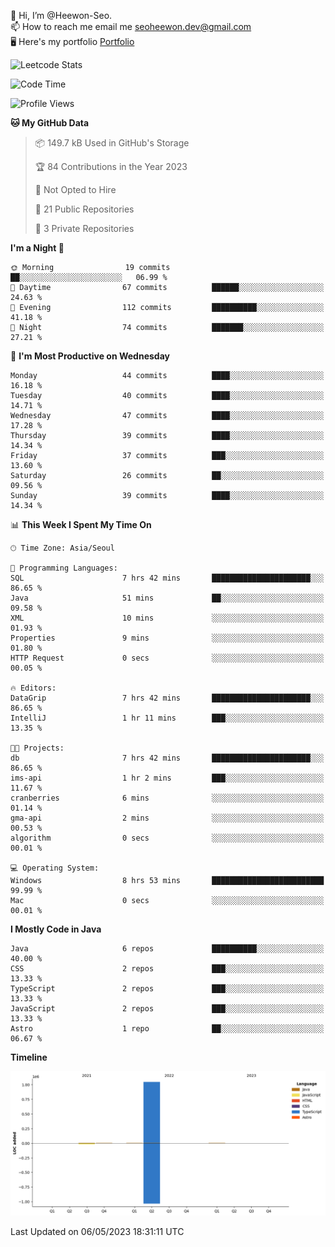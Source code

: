 👋 Hi, I’m @Heewon-Seo.  
📫 How to reach me email me seoheewon.dev@gmail.com   
🖥 Here's my portfolio [Portfolio](https://haileynotes.notion.site/HEEWON-SEO-f98fe97412ee4a6a94fd24fe6832f84c)

![Leetcode Stats](https://leetcode.card.workers.dev/?username=Heewon-Seo)

 <!--START_SECTION:waka-->
![Code Time](http://img.shields.io/badge/Code%20Time-438%20hrs%207%20mins-blue)

![Profile Views](http://img.shields.io/badge/Profile%20Views-1-blue)

**🐱 My GitHub Data** 

> 📦 149.7 kB Used in GitHub's Storage 
 > 
> 🏆 84 Contributions in the Year 2023
 > 
> 🚫 Not Opted to Hire
 > 
> 📜 21 Public Repositories 
 > 
> 🔑 3 Private Repositories 
 > 
**I'm a Night 🦉** 

```text
🌞 Morning                19 commits          ██░░░░░░░░░░░░░░░░░░░░░░░   06.99 % 
🌆 Daytime                67 commits          ██████░░░░░░░░░░░░░░░░░░░   24.63 % 
🌃 Evening                112 commits         ██████████░░░░░░░░░░░░░░░   41.18 % 
🌙 Night                  74 commits          ███████░░░░░░░░░░░░░░░░░░   27.21 % 
```
📅 **I'm Most Productive on Wednesday** 

```text
Monday                   44 commits          ████░░░░░░░░░░░░░░░░░░░░░   16.18 % 
Tuesday                  40 commits          ████░░░░░░░░░░░░░░░░░░░░░   14.71 % 
Wednesday                47 commits          ████░░░░░░░░░░░░░░░░░░░░░   17.28 % 
Thursday                 39 commits          ████░░░░░░░░░░░░░░░░░░░░░   14.34 % 
Friday                   37 commits          ███░░░░░░░░░░░░░░░░░░░░░░   13.60 % 
Saturday                 26 commits          ██░░░░░░░░░░░░░░░░░░░░░░░   09.56 % 
Sunday                   39 commits          ████░░░░░░░░░░░░░░░░░░░░░   14.34 % 
```


📊 **This Week I Spent My Time On** 

```text
🕑︎ Time Zone: Asia/Seoul

💬 Programming Languages: 
SQL                      7 hrs 42 mins       ██████████████████████░░░   86.65 % 
Java                     51 mins             ██░░░░░░░░░░░░░░░░░░░░░░░   09.58 % 
XML                      10 mins             ░░░░░░░░░░░░░░░░░░░░░░░░░   01.93 % 
Properties               9 mins              ░░░░░░░░░░░░░░░░░░░░░░░░░   01.80 % 
HTTP Request             0 secs              ░░░░░░░░░░░░░░░░░░░░░░░░░   00.05 % 

🔥 Editors: 
DataGrip                 7 hrs 42 mins       ██████████████████████░░░   86.65 % 
IntelliJ                 1 hr 11 mins        ███░░░░░░░░░░░░░░░░░░░░░░   13.35 % 

🐱‍💻 Projects: 
db                       7 hrs 42 mins       ██████████████████████░░░   86.65 % 
ims-api                  1 hr 2 mins         ███░░░░░░░░░░░░░░░░░░░░░░   11.67 % 
cranberries              6 mins              ░░░░░░░░░░░░░░░░░░░░░░░░░   01.14 % 
gma-api                  2 mins              ░░░░░░░░░░░░░░░░░░░░░░░░░   00.53 % 
algorithm                0 secs              ░░░░░░░░░░░░░░░░░░░░░░░░░   00.01 % 

💻 Operating System: 
Windows                  8 hrs 53 mins       █████████████████████████   99.99 % 
Mac                      0 secs              ░░░░░░░░░░░░░░░░░░░░░░░░░   00.01 % 
```

**I Mostly Code in Java** 

```text
Java                     6 repos             ██████████░░░░░░░░░░░░░░░   40.00 % 
CSS                      2 repos             ███░░░░░░░░░░░░░░░░░░░░░░   13.33 % 
TypeScript               2 repos             ███░░░░░░░░░░░░░░░░░░░░░░   13.33 % 
JavaScript               2 repos             ███░░░░░░░░░░░░░░░░░░░░░░   13.33 % 
Astro                    1 repo              ██░░░░░░░░░░░░░░░░░░░░░░░   06.67 % 
```



**Timeline**

![Lines of Code chart](https://raw.githubusercontent.com/Heewon-Seo/Heewon-Seo/main/assets/bar_graph.png)


 Last Updated on 06/05/2023 18:31:11 UTC
<!--END_SECTION:waka-->

